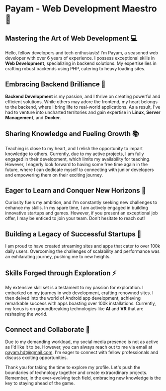 # **Payam - Web Development Maestro** 🌟

## **Mastering the Art of Web Development** 💻

Hello, fellow developers and tech enthusiasts! I'm Payam, a seasoned web developer with over 6 years of experience. I possess exceptional skills in **Web Development**, specializing in backend solutions. My expertise lies in crafting robust backends using PHP, catering to heavy loading sites.

## **Embracing Backend Brilliance** 🔧

**Backend Development** is my passion, and I thrive on creating powerful and efficient solutions. While others may adore the frontend, my heart belongs to the backend, where I bring life to real-world applications. As a result, I've had to venture into uncharted territories and gain expertise in **Linux**, **Server Management**, and **Docker**.

## **Sharing Knowledge and Fueling Growth** 📚

Teaching is close to my heart, and I relish the opportunity to impart knowledge to others. Currently, due to my active projects, I am fully engaged in their development, which limits my availability for teaching. However, I eagerly look forward to having some free time again in the future, where I can dedicate myself to connecting with junior developers and empowering them on their exciting journey.

## **Eager to Learn and Conquer New Horizons** 🚀

Curiosity fuels my ambition, and I'm constantly seeking new challenges to enhance my skills. In my spare time, I am actively engaged in building innovative startups and games. However, if you present an exceptional job offer, I may be enticed to join your team. Don't hesitate to reach out!

## **Building a Legacy of Successful Startups** 🌟

I am proud to have created streaming sites and apps that cater to over 100k daily users. Overcoming the challenges of scalability and performance was an exhilarating journey, pushing me to new heights.

## **Skills Forged through Exploration** ⚡️

My extensive skill set is a testament to my passion for exploration. I embarked on my journey in web development, crafting renowned sites. I then delved into the world of Android app development, achieving remarkable success with apps boasting over 100k installations. Currently, my focus is on groundbreaking technologies like **AI** and **VR** that are reshaping the world.

## **Connect and Collaborate** 📩

Due to my demanding workload, my social media presence is not as active as I'd like it to be. However, you can always reach out to me via email at payam.hdt@gmail.com. I'm eager to connect with fellow professionals and discuss exciting opportunities.

Thank you for taking the time to explore my profile. Let's push the boundaries of technology together and create extraordinary projects. Remember, in the ever-evolving tech field, embracing new knowledge is the key to staying ahead of the game.
